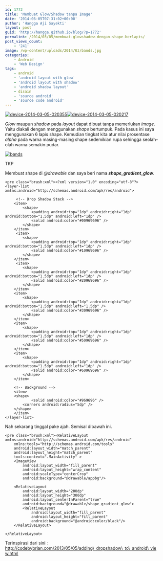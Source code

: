 ```yaml
---
id: 1772
title: 'Membuat Glow/Shadow tanpa Image'
date: '2014-03-05T07:31:02+00:00'
author: 'Hangga Aji Sayekti'
layout: post
guid: 'http://hangga.github.io/blog/?p=1772'
permalink: /2014/03/05/membuat-glowshadow-dengan-shape-berlapis/
post_views_count:
    - '241'
image: /wp-content/uploads/2014/03/bands.jpg
categories:
    - Android
    - 'Web Design'
tags:
    - android
    - 'android layout with glow'
    - 'android layout with shadow'
    - 'android shadow layout'
    - disain
    - 'source android'
    - 'source code android'
---
```


[![device-2014-03-05-020355](http://hangga.github.io/blog1/wp-content/uploads/2014/03/device-2014-03-05-020355.png)![device-2014-03-05-020217](http://hangga.github.io/blog1/wp-content/uploads/2014/03/device-2014-03-05-020217.png)](http://hangga.github.io/blog1/wp-content/uploads/2014/03/device-2014-03-05-020217.png)

*Glow* maupun *shadow* pada *layout* dapat dibuat tanpa memerlukan *image.* Yaitu diakali dengan menggunakan *shape* bertumpuk. Pada kasus ini saya menggunakan 6 lapis shape. Kemudian tingkat kita atur nilai prosentase *alpha* pada warna masing-masing shape sedemikian rupa sehingga seolah-olah warna semakin pudar.

[![bands](http://hangga.github.io/blog1/wp-content/uploads/2014/03/bands.jpg)](http://hangga.github.io/blog1/wp-content/uploads/2014/03/bands.jpg)

TKP

Membuat shape di *@drawable* dan saya beri nama ***shape\_gradient\_glow**.*

```
<pre class="brush:xml"><?xml version="1.0" encoding="utf-8"?>
<layer-list xmlns:android="http://schemas.android.com/apk/res/android">

     <!-- Drop Shadow Stack -->
    <item>
    	<shape>
            <padding android:top="1dp" android:right="1dp" android:bottom="1.5dp" android:left="1dp" />
            <solid android:color="#00969696" />
        </shape>
    </item>
     <item>
        <shape>
            <padding android:top="1dp" android:right="1dp" android:bottom="1.5dp" android:left="1dp" />
            <solid android:color="#10969696" />
        </shape>
    </item>
     <item>
        <shape>
            <padding android:top="1dp" android:right="1dp" android:bottom="1.5dp" android:left="1dp" />
            <solid android:color="#20969696" />
        </shape>
    </item>
    <item>
        <shape>
            <padding android:top="1dp" android:right="1dp" android:bottom="1.5dp" android:left="1.5dp" />
            <solid android:color="#30969696" />
        </shape>
    </item>
    <item>
        <shape>
            <padding android:top="1dp" android:right="1dp" android:bottom="1.5dp" android:left="1dp" />
            <solid android:color="#50969696" />
        </shape>
    </item>
	<item>
        <shape>
            <padding android:top="1dp" android:right="1dp" android:bottom="1.5dp" android:left="1dp" />
            <solid android:color="#60969696" />
        </shape>
    </item>

    <!-- Background -->
    <item>
	<shape>
            <solid android:color="#969696" />
	    <corners android:radius="5dp" />
	</shape>
    </item>
</layer-list>
```

Nah sekarang tinggal pake ajah. Semisal dibawah ini.

```
<pre class="brush:xml"><RelativeLayout xmlns:android="http://schemas.android.com/apk/res/android"
    xmlns:tools="http://schemas.android.com/tools"
    android:layout_width="match_parent"
    android:layout_height="match_parent"
    tools:context=".MainActivity" >
	<ImageView
	    android:layout_width="fill_parent"
	    android:layout_height="wrap_content"
	    android:scaleType="centerCrop"
	    android:background="@drawable/appbg"/>

	<RelativeLayout
	    android:layout_width="200dp"
	    android:layout_height="300dp"
	    android:layout_centerInParent="true"
	    android:background="@drawable/shape_gradient_glow">
	    <RelativeLayout
	        android:layout_width="fill_parent"
	        android:layout_height="fill_parent"
	        android:background="@android:color/black"/>
	</RelativeLayout>

</RelativeLayout>
```

Terinspirasi dari sini : http://codebybrian.com/2013/05/05/adding\_dropshadow\_to\_android\_view.html
